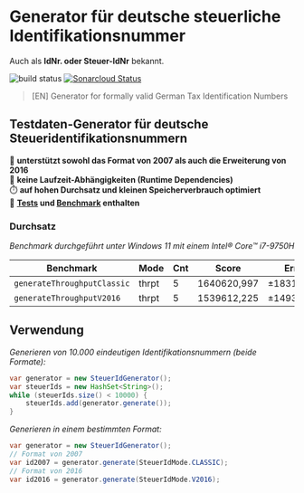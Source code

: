 # Generator für deutsche steuerliche Identifikationsnummer
Auch als **IdNr. oder Steuer-IdNr** bekannt.

![build status](https://github.com/thoweber/steuerid-generator/actions/workflows/maven.yml/badge.svg) 
[![Sonarcloud Status](https://sonarcloud.io/api/project_badges/measure?project=thoweber_steuerid-generator&metric=alert_status)](https://sonarcloud.io/dashboard?id=thoweber_steuerid-generator)

> [EN] Generator for formally valid German Tax Identification Numbers

## Testdaten-Generator für deutsche Steueridentifikationsnummern
💖 **unterstützt sowohl das Format von 2007 als auch die Erweiterung von 2016**  
🤏 **keine Laufzeit-Abhängigkeiten (Runtime Dependencies)**  
⏱️ **auf hohen Durchsatz und kleinen Speicherverbrauch optimiert**  
🦺 **[Tests](https://sonarcloud.io/summary/new_code?id=thoweber_steuerid-generator) und [Benchmark](https://github.com/thoweber/steuerid-generator/blob/main/src/test/java/guru/thomasweber/steuerid/benchmark/BenchmarkRunner.java) enthalten**  


### Durchsatz
_Benchmark durchgeführt unter Windows 11 mit einem Intel® Core™ i7-9750H_

|Benchmark|Mode|Cnt|Score|Error|Units|
|---|---|---|---|---|---|
|`generateThroughputClassic`| thrpt| 5| 1640620,997| ±18312,716| ops/s|
|`generateThroughputV2016`  | thrpt| 5| 1539612,225| ±14934,601| ops/s|

## Verwendung
_Generieren von 10.000 eindeutigen Identifikationsnummern (beide Formate):_
```java
var generator = new SteuerIdGenerator();
var steuerIds = new HashSet<String>();
while (steuerIds.size() < 10000) {
    steuerIds.add(generator.generate());
}
```

_Generieren in einem bestimmten Format:_
```java
var generator = new SteuerIdGenerator();
// Format von 2007
var id2007 = generator.generate(SteuerIdMode.CLASSIC);
// Format von 2016
var id2016 = generator.generate(SteuerIdMode.V2016);
```
